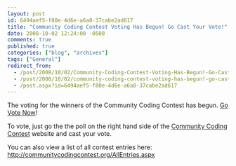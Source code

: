 ```yaml
---
layout: post
id: 6494aef5-f80e-4d6e-a6a8-37cabe2ad617
title: "Community Coding Contest Voting Has Begun! Go Cast Your Vote!"
date: 2008-10-02 12:24:00 -0500
comments: true
published: true
categories: ["blog", "archives"]
tags: ["General"]
redirect_from: 
  - /post/2008/10/02/Community-Coding-Contest-Voting-Has-Begun!-Go-Cast-Your-Vote!
  - /post/2008/10/02/community-coding-contest-voting-has-begun!-go-cast-your-vote!
  - /post.aspx?id=6494aef5-f80e-4d6e-a6a8-37cabe2ad617
---
```

<!-- more -->
<div class="text">
<p>
The voting for the winners of the Community Coding Contest has begun. <a href="http://communitycodingcontest.org/">Go Vote Now</a>!
</p>
<p>
To vote, just go the the poll on the right hand side of the <a href="http://communitycodingcontest.org/">Community Coding Contest</a> website and cast your vote.
</p>
<p>
You can also view a list of all contest entries here: <a href="http://communitycodingcontest.org/AllEntries.aspx">http://communitycodingcontest.org/AllEntries.aspx</a>
</p>
</div>
